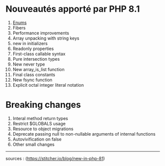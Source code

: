 # Nouveautés apporté par PHP 8.1

1. [Enums](./enum.md)
2. Fibers
3. Performance improvements
4. Array unpacking with string keys
5. new in initializers
6. Readonly properties
7. First-class callable syntax
8. Pure intersection types
9. New never type
10. New array_is_list function
11. Final class constants
12. New fsync function
13. Explicit octal integer literal notation

# Breaking changes

1. Interal method return types
2. Restrict $GLOBALS usage
3. Resource to object migrations
4. Deprecate passing null to non-nullable arguments of internal functions
5. Autovivification on false
6. Other small changes

---
sources : (https://stitcher.io/blog/new-in-php-81)
